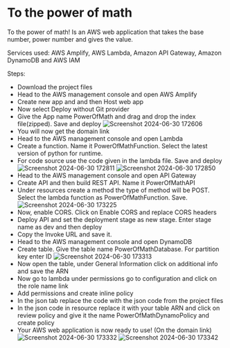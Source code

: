 # To the power of math

To the power of math! Is an AWS web application that takes the base number, power number and gives the value.

Services used: AWS Amplify, AWS Lambda, Amazon API Gateway, Amazon DynamoDB and AWS IAM

Steps: 
* Download the project files
* Head to the AWS management console and open AWS Amplify 
* Create new app and and then Host web app
* Now select Deploy without Git provider 
* Give the App name PowerOfMath and drag and drop the index file(zipped). Save and deploy
![Screenshot 2024-06-30 172606](https://github.com/RyanAntao/AWS-Projects/assets/101993568/eeab7f3c-16a3-414e-b672-569ed38f516c)
* You will now get the domain link
* Head to the AWS management console and open Lambda
* Create a function. Name it PowerOfMathFunction. Select the latest version of python for runtime.
* For code source use the code given in the lambda file. Save and deploy
![Screenshot 2024-06-30 172811](https://github.com/RyanAntao/AWS-Projects/assets/101993568/69c828c0-9aa4-4f64-901e-f6627a278d68)
![Screenshot 2024-06-30 172850](https://github.com/RyanAntao/AWS-Projects/assets/101993568/f92bf3d9-3b59-44d1-839c-ed0a00666385)
* Head to the AWS management console and open API Gateway 
* Create API and then build REST API. Name it PowerOfMathAPI
* Under resources create a method the type of method will be POST. Select the lambda function as PowerOfMathFunction. Save.
![Screenshot 2024-06-30 173225](https://github.com/RyanAntao/AWS-Projects/assets/101993568/4d012919-5675-4944-899f-6159d2c71ff4)
* Now, enable CORS. Click on Enable CORS and replace CORS headers
* Deploy API and set the deployment stage as new stage. Enter stage name as dev and then deploy 
* Copy the Invoke URL and save it.
* Head to the AWS management console and open DynamoDB 
* Create table. Give the table name PowerOfMathDatabase. For partition key enter ID
![Screenshot 2024-06-30 173313](https://github.com/RyanAntao/AWS-Projects/assets/101993568/45328fe4-e609-4194-9f95-714dffae6848)
* Now open the table, under General Information click on additional info and save the ARN
* Now go to lambda under permissions go to configuration and click on the role name link
* Add permissions and create inline policy 
* In the json tab replace the code with the json code from the project files
* In the json code in resource replace it with your table ARN and click on review policy and give it the name PowerOfMathDynamoPolicy and create policy 
* Your AWS web application is now ready to use! (On the domain link)
![Screenshot 2024-06-30 173332](https://github.com/RyanAntao/AWS-Projects/assets/101993568/b46533cb-0777-4fab-84d6-0d90fe6f6b64)
![Screenshot 2024-06-30 173342](https://github.com/RyanAntao/AWS-Projects/assets/101993568/fcdf2f96-91cd-40d4-a724-09b850c5f5b5)


